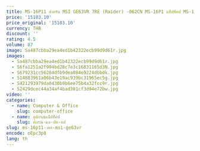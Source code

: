 ```yaml
---
title: MS-16P11 สําหรับ MSI GE63VR 7RE (Raider) -062CN MS-16P1 แล็ปท็อป MS-16P11 I7-7700HQ CPU GTX1060 GPU test OK
price: '15103.10'
price_original: '15103.10'
currency: THB
discount: ''
rating: 4.5
volume: 87
image: Sa487cbba29ea4ed1b42322ecb99d9d61r.jpg
images:
  - Sa487cbba29ea4ed1b42322ecb99d9d61r.jpg
  - S6fa1251a2f994bd28c7e3c16831165d3N.jpg
  - S679231cc56284dfb9dea084e9224dbbdk.jpg
  - S14883961a06b43e19ac939bc31965ec5g.jpg
  - S421293979da0430b9b6ee75b4a32fcc9r.jpg
  - S2429dcec44a34af4bad301cf3d94e72bw.jpg
video: ''
categories:
  - name: Computer & Office
    slug: computer-office
  - name: อุปกรณ์แล็ปท็อป
    slug: ปกรณ-แล-ปท-อป
slug: ms-16p11-าหร-msi-ge63vr
encode: oEpc3p8
lang: th
---
```

  